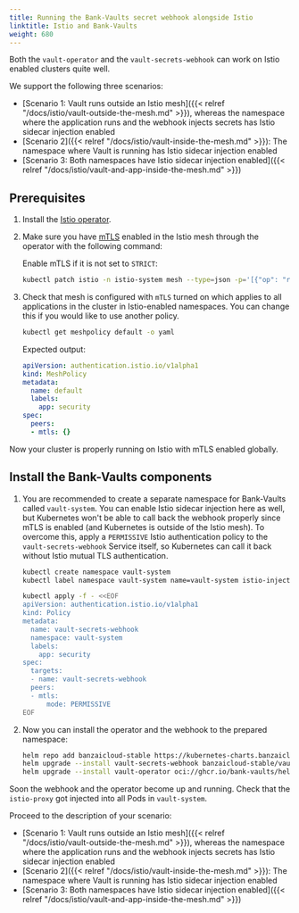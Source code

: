 ```yaml
---
title: Running the Bank-Vaults secret webhook alongside Istio
linktitle: Istio and Bank-Vaults
weight: 680
---
```


Both the `vault-operator` and the `vault-secrets-webhook` can work on Istio enabled clusters quite well.

We support the following three scenarios:

- [Scenario 1: Vault runs outside an Istio mesh]({{< relref "/docs/istio/vault-outside-the-mesh.md" >}}), whereas the namespace where the application runs and the webhook injects secrets has Istio sidecar injection enabled
- [Scenario 2]({{< relref "/docs/istio/vault-inside-the-mesh.md" >}}): The namespace where Vault is running has Istio sidecar injection enabled
- [Scenario 3: Both namespaces have Istio sidecar injection enabled]({{< relref "/docs/istio/vault-and-app-inside-the-mesh.md" >}})

## Prerequisites

1. Install the [Istio operator](https://github.com/banzaicloud/istio-operator).
1. Make sure you have [mTLS](https://istio.io/docs/tasks/security/authentication/authn-policy/#globally-enabling-istio-mutual-tls) enabled in the Istio mesh through the operator with the following command:

    Enable mTLS if it is not set to `STRICT`:

    ```bash
    kubectl patch istio -n istio-system mesh --type=json -p='[{"op": "replace", "path": "/spec/meshPolicy/mtlsMode", "value":STRICT}]'
    ```

1. Check that mesh is configured with `mTLS` turned on which applies to all applications in the cluster in Istio-enabled namespaces. You can change this if you would like to use another policy.

    ```bash
    kubectl get meshpolicy default -o yaml
    ```

    Expected output:

    ```yaml
    apiVersion: authentication.istio.io/v1alpha1
    kind: MeshPolicy
    metadata:
      name: default
      labels:
        app: security
    spec:
      peers:
      - mtls: {}
    ```

Now your cluster is properly running on Istio with mTLS enabled globally.

## Install the Bank-Vaults components

1. You are recommended to create a separate namespace for Bank-Vaults called `vault-system`. You can enable Istio sidecar injection here as well, but Kubernetes won't be able to call back the webhook properly since mTLS is enabled (and Kubernetes is outside of the Istio mesh). To overcome this, apply a `PERMISSIVE` Istio authentication policy to the `vault-secrets-webhook` Service itself, so Kubernetes can call it back without Istio mutual TLS authentication.

    ```bash
    kubectl create namespace vault-system
    kubectl label namespace vault-system name=vault-system istio-injection=enabled
    ```

    ```bash
    kubectl apply -f - <<EOF
    apiVersion: authentication.istio.io/v1alpha1
    kind: Policy
    metadata:
      name: vault-secrets-webhook
      namespace: vault-system
      labels:
        app: security
    spec:
      targets:
      - name: vault-secrets-webhook
      peers:
      - mtls:
          mode: PERMISSIVE
    EOF
    ```

1. Now you can install the operator and the webhook to the prepared namespace:

    ```bash
    helm repo add banzaicloud-stable https://kubernetes-charts.banzaicloud.com
    helm upgrade --install vault-secrets-webhook banzaicloud-stable/vault-secrets-webhook --namespace vault-system
    helm upgrade --install vault-operator oci://ghcr.io/bank-vaults/helm-charts/vault-operator --namespace vault-system
    ```

Soon the webhook and the operator become up and running. Check that the `istio-proxy` got injected into all Pods in `vault-system`.

Proceed to the description of your scenario:

- [Scenario 1: Vault runs outside an Istio mesh]({{< relref "/docs/istio/vault-outside-the-mesh.md" >}}), whereas the namespace where the application runs and the webhook injects secrets has Istio sidecar injection enabled
- [Scenario 2]({{< relref "/docs/istio/vault-inside-the-mesh.md" >}}): The namespace where Vault is running has Istio sidecar injection enabled
- [Scenario 3: Both namespaces have Istio sidecar injection enabled]({{< relref "/docs/istio/vault-and-app-inside-the-mesh.md" >}})
